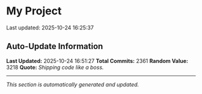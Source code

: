 # My Project


Last updated: 2025-10-24 16:25:37
































































































































































































































































































































































































































































































































































































































































































































































































































































































































































































































































































































































































































































































































































































































































































































































































































































































































































































































































































































































































































































































































































































































































































































































































































































































































































































































































































































































































































































## Auto-Update Information

**Last Updated:** 2025-10-24 16:51:27
**Total Commits:** 2361
**Random Value:** 3218
**Quote:** _Shipping code like a boss._

---
_This section is automatically generated and updated._